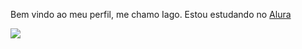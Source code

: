 Bem vindo ao meu perfil, me chamo Iago.
Estou estudando no [Alura](https://cursos.alura.com.br/dashboard)





![](https://media.tenor.com/LJESz-UrvGAAAAAi/dirty-emoji.gif)
